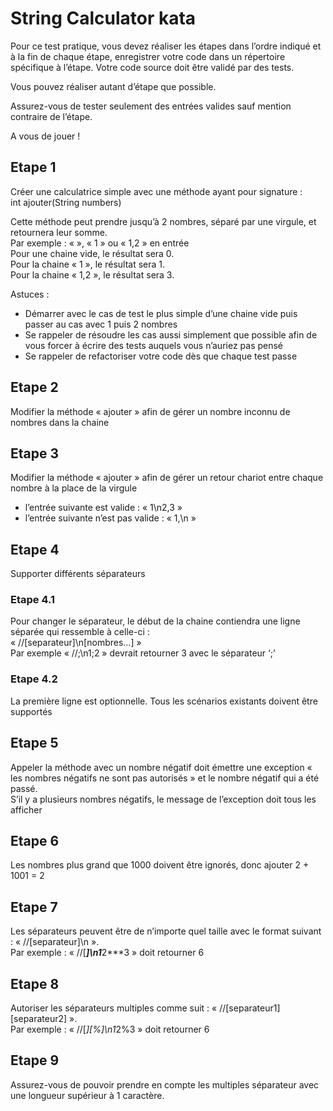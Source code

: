 # String Calculator kata

Pour ce test pratique, vous devez réaliser les étapes dans l’ordre indiqué et à la fin de chaque étape, enregistrer votre code dans un répertoire spécifique à l’étape. Votre code source doit être validé par des tests.

Vous pouvez réaliser autant d’étape que possible.

Assurez-vous de tester seulement des entrées valides sauf mention contraire de l’étape.

A vous de jouer !

## Etape 1
Créer une calculatrice simple avec une méthode ayant pour signature :  
int ajouter(String numbers)

Cette méthode peut prendre jusqu’à 2 nombres, séparé par une virgule, et retournera leur somme.  
Par exemple : « », « 1 » ou « 1,2 » en entrée  
Pour une chaine vide, le résultat sera 0.  
Pour la chaine « 1 », le résultat sera 1.  
Pour la chaine « 1,2 », le résultat sera 3.  

Astuces :
-	Démarrer avec le cas de test le plus simple d’une chaine vide puis passer au cas avec 1 puis 2 nombres
-	Se rappeler de résoudre les cas aussi simplement que possible afin de vous forcer à écrire des tests auquels vous n’auriez pas pensé
-	Se rappeler de refactoriser votre code dès que chaque test passe




## Etape 2
Modifier la méthode « ajouter » afin de gérer un nombre inconnu de nombres dans la chaine



## Etape 3
Modifier la méthode « ajouter » afin de gérer un retour chariot entre chaque nombre à la place de la virgule
- l’entrée suivante est valide : « 1\n2,3 »
- l’entrée suivante n’est pas valide : « 1,\n »





## Etape 4
Supporter différents séparateurs

### Etape 4.1 
Pour changer le séparateur, le début de la chaine contiendra une ligne séparée qui ressemble à celle-ci :  
« //[separateur]\n[nombres…] »  
Par exemple « //;\n1;2 » devrait retourner 3 avec le séparateur ‘;’
### Etape 4.2
La première ligne est optionnelle. Tous les scénarios existants doivent être supportés



## Etape 5
Appeler la méthode avec un nombre négatif doit émettre une exception « les nombres négatifs ne sont pas autorisés » et le nombre négatif qui a été passé.  
S’il y a plusieurs nombres négatifs, le message de l’exception doit tous les afficher



## Etape 6
Les nombres plus grand que 1000 doivent être ignorés, donc ajouter 2 + 1001 = 2




## Etape 7
Les séparateurs peuvent être de n’importe quel taille avec le format suivant : « //[separateur]\n ».  
Par exemple : « //[***]\n1***2***3 » doit retourner 6



## Etape 8
Autoriser les séparateurs multiples comme suit : « //[separateur1][separateur2] ».  
Par exemple : « //[*][%]\n1*2%3 » doit retourner 6




## Etape 9
Assurez-vous de pouvoir prendre en compte les multiples séparateur avec une longueur supérieur à 1 caractère.


